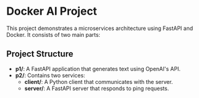 # Docker AI Project

This project demonstrates a microservices architecture using FastAPI and Docker. It consists of two main parts:

## Project Structure

- **p1/**: A FastAPI application that generates text using OpenAI's API.
- **p2/**: Contains two services:
  - **client/**: A Python client that communicates with the server.
  - **server/**: A FastAPI server that responds to ping requests.

